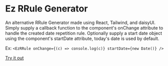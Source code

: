 # Ez RRule Generator

An alternative RRule Generator made using React, Tailwind, and daisyUI. Simply supply a callback function to the component's onChange attribute to handle the created date repetition rule. Optionally supply a start date object using the component's startDate attribute, today's date is used by default.

Ex: `<EzRRule onChange={(c) => console.log(c)} startDate={new Date()} />`

[Try it out](https://codesandbox.io/p/github/master-harvey/ez-rrule-generator/ "&lt;Code Sandbox&gt;")
